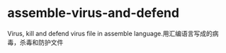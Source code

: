 # assemble-virus-and-defend
Virus, kill and defend virus file in assemble language.用汇编语言写成的病毒，杀毒和防护文件
